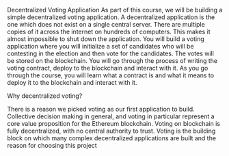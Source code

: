 Decentralized Voting Application
As part of this course, we will be building a simple decentralized voting application. A decentralized application is the one which does not exist on a single central server. There are multiple copies of it across the internet on hundreds of computers. This makes it almost impossible to shut down the application. You will build a voting application where you will initialize a set of candidates who will be contesting in the election and then vote for the candidates. The votes will be stored on the blockchain. You will go through the process of writing the voting contract, deploy to the blockchain and interact with it. As you go through the course, you will learn what a contract is and what it means to deploy it to the blockchain and interact with it.



Why decentralized voting?

There is a reason we picked voting as our first application to build. Collective decision making in general, and voting in particular represent a core value proposition for the Ethereum blockchain. Voting on blockchain is fully decentralized, with no central authority to trust. Voting is the building block on which many complex decentralized applications are built and the reason for choosing this project
